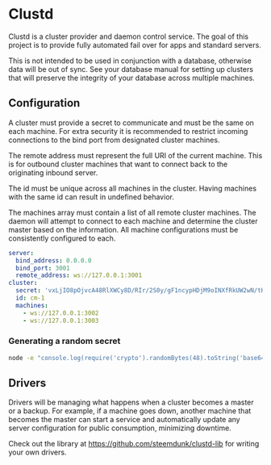 # Clustd

Clustd is a cluster provider and daemon control service. The goal of this project is to provide fully automated fail over for apps and standard servers.

This is not intended to be used in conjunction with a database, otherwise data will be out of sync. See your database manual for setting up clusters that will preserve the integrity of your database across multiple machines.

## Configuration

A cluster must provide a secret to communicate and must be the same on each machine. For extra security it is recommended to restrict incoming connections to the bind port from designated cluster machines.

The remote address must represent the full URI of the current machine. This is for outbound cluster machines that want to connect back to the originating inbound server.

The id must be unique across all machines in the cluster. Having machines with the same id can result in undefined behavior.

The machines array must contain a list of all remote cluster machines. The daemon will attempt to connect to each machine and determine the cluster master based on the information. All machine configurations must be consistently configured to each.

```yml
server:
  bind_address: 0.0.0.0
  bind_port: 3001
  remote_address: ws://127.0.0.1:3001
cluster:
  secret: 'vxLjIO8pOjvcA48RlXWCy8D/RIr/2S0y/gF1ncypHDjM9oINXfRkUW2wN/tKmjYF'
  id: cm-1
  machines:
    - ws://127.0.0.1:3002
    - ws://127.0.0.1:3003
```

### Generating a random secret

```bash
node -e "console.log(require('crypto').randomBytes(48).toString('base64'))"
```

## Drivers

Drivers will be managing what happens when a cluster becomes a master or a backup. For example, if a machine goes down, another machine that becomes the master can start a service and automatically update any server configuration for public consumption, minimizing downtime.

Check out the library at https://github.com/steemdunk/clustd-lib for writing your own drivers.

